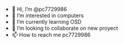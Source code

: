 - 👋 Hi, I’m @pc7729986
- 👀 I’m interested in computers
- 🌱 I’m currently learning OSD
- 💞️ I’m looking to collaborate on new proyect
- 📫 How to reach me pc7729986

<!---
pc7729986/pc7729986 is a ✨ special ✨ repository because its `README.md` (this file) appears on your GitHub profile.
You can click the Preview link to take a look at your changes.
--->
